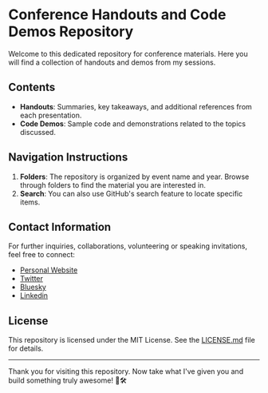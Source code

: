 # Conference Handouts and Code Demos Repository

Welcome to this dedicated repository for conference materials. Here you will find a collection of handouts and demos from my sessions.


## Contents

- **Handouts**: Summaries, key takeaways, and additional references from each presentation.
- **Code Demos**: Sample code and demonstrations related to the topics discussed.


## Navigation Instructions

1. **Folders**: The repository is organized by event name and year. Browse through folders to find the material you are interested in.
2. **Search**: You can also use GitHub's search feature to locate specific items.

## Contact Information

For further inquiries, collaborations, volunteering or speaking invitations, feel free to connect:

- [Personal Website](https://andeverythingdata.com)
- [Twitter](@JojobitTweets)
- [Bluesky](jojobit.bsky.social)
- [Linkedin](https://www.linkedin.com/in/ioanabouariu/)

## License

This repository is licensed under the MIT License. See the [LICENSE.md](LICENSE.md) file for details.

---

Thank you for visiting this repository. Now take what I've given you and build something truly awesome! 🌟🛠️
